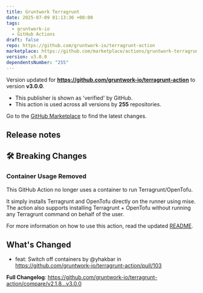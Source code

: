 ```yaml
---
title: Gruntwork Terragrunt
date: 2025-07-09 01:13:36 +00:00
tags:
  - gruntwork-io
  - GitHub Actions
draft: false
repo: https://github.com/gruntwork-io/terragrunt-action
marketplace: https://github.com/marketplace/actions/gruntwork-terragrunt
version: v3.0.0
dependentsNumber: "255"
---
```



Version updated for **https://github.com/gruntwork-io/terragrunt-action** to version **v3.0.0**.
- This publisher is shown as 'verified' by GitHub.
- This action is used across all versions by **255** repositories.

Go to the [GitHub Marketplace](https://github.com/marketplace/actions/gruntwork-terragrunt) to find the latest changes.

## Release notes

## 🛠️ Breaking Changes

### Container Usage Removed

This GitHub Action no longer uses a container to run Terragrunt/OpenTofu. 

It simply installs Terragrunt and OpenTofu directly on the runner using mise. The action also supports installing Terragrunt + OpenTofu without running any Terragrunt command on behalf of the user.

For more information on how to use this action, read the updated [README](https://github.com/gruntwork-io/terragrunt-action).

## What's Changed
* feat: Switch off containers by @yhakbar in https://github.com/gruntwork-io/terragrunt-action/pull/103


**Full Changelog**: https://github.com/gruntwork-io/terragrunt-action/compare/v2.1.8...v3.0.0
